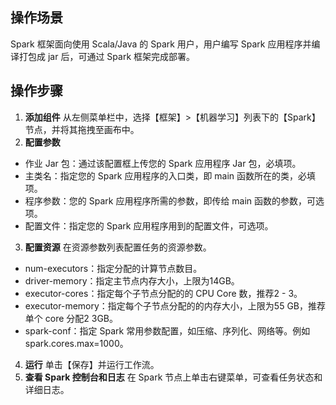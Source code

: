## 操作场景
Spark 框架面向使用 Scala/Java 的 Spark 用户，用户编写 Spark 应用程序并编译打包成 jar 后，可通过 Spark 框架完成部署。

## 操作步骤
1. **添加组件**
从左侧菜单栏中，选择【框架】>【机器学习】列表下的【Spark】节点，并将其拖拽至画布中。
2. **配置参数**
 - 作业 Jar 包：通过该配置框上传您的 Spark 应用程序 Jar 包，必填项。
 - 主类名：指定您的 Spark 应用程序的入口类，即 main 函数所在的类，必填项。
 - 程序参数：您的 Spark 应用程序所需的参数，即传给 main 函数的参数，可选项。
 - 配置文件：指定您的 Spark 应用程序用到的配置文件，可选项。
3. **配置资源**
  在资源参数列表配置任务的资源参数。
 - num-executors：指定分配的计算节点数目。
 - driver-memory：指定主节点内存大小，上限为14GB。
 - executor-cores：指定每个子节点分配的的 CPU Core 数，推荐2 - 3。
 - executor-memory：指定每个子节点分配的的内存大小，上限为55 GB，推荐单个 core 分配2 3GB。
 - spark-conf：指定 Spark 常用参数配置，如压缩、序列化、网络等。例如 spark.cores.max=1000。
4. **运行**
单击【保存】并运行工作流。
5. **查看 Spark 控制台和日志**
在 Spark 节点上单击右键菜单，可查看任务状态和详细日志。
